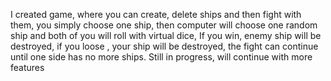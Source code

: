 I created game, where you can create, delete ships and then fight with them, you simply choose one ship, then computer will choose one random ship and both of you will roll with virtual dice, If you win, enemy ship will be destroyed, if you loose , your ship will be destroyed, the fight can continue until one side has no more ships.
Still in progress, will continue with more features